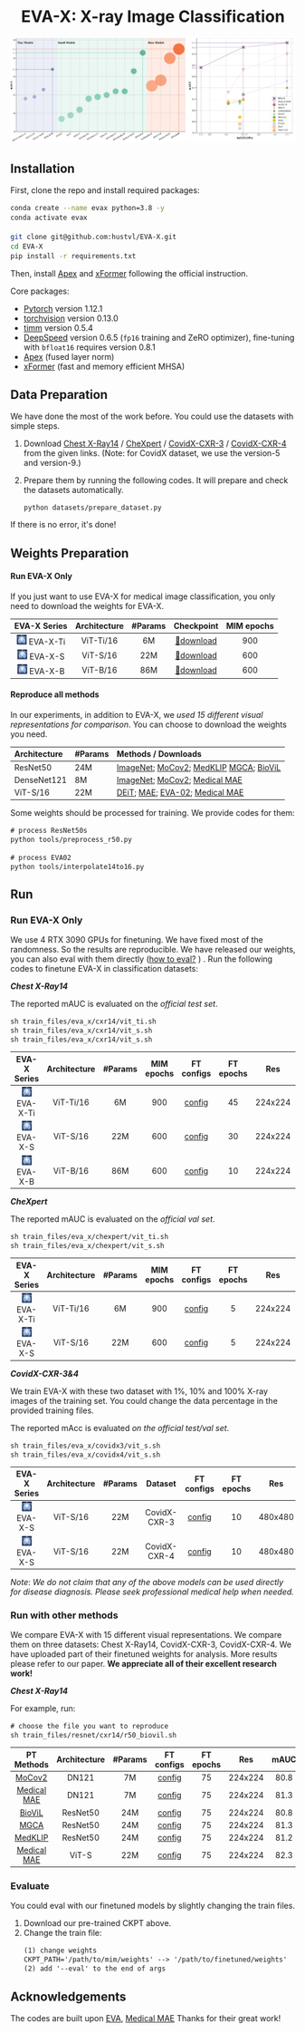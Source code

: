 <h1 align="center">EVA-X: X-ray Image Classification</h1>

<div style="text-align:center"><img src="figs/cls-result.png" /></div>

## Installation

First, clone the repo and install required packages:
```bash
conda create --name evax python=3.8 -y
conda activate evax

git clone git@github.com:hustvl/EVA-X.git
cd EVA-X
pip install -r requirements.txt
```

Then, install [Apex](https://github.com/NVIDIA/apex#linux) and [xFormer](https://github.com/facebookresearch/xformers#installing-xformers) following the official instruction.


Core packages:
- [Pytorch](https://pytorch.org/) version 1.12.1
- [torchvision](https://pytorch.org/vision/stable/index.html) version 0.13.0
- [timm](https://github.com/rwightman/pytorch-image-models) version 0.5.4
- [DeepSpeed](https://github.com/microsoft/DeepSpeed) version 0.6.5 (`fp16` training and ZeRO optimizer), fine-tuning with `bfloat16` requires version 0.8.1
- [Apex](https://github.com/NVIDIA/apex) (fused layer norm)
- [xFormer](https://github.com/facebookresearch/xformers) (fast and memory efficient MHSA)

## Data Preparation

We have done the most of the work before. You could use the datasets with simple steps.

1. Download [Chest X-Ray14](https://www.kaggle.com/datasets/nih-chest-xrays/data) / [CheXpert](https://www.kaggle.com/datasets/willarevalo/chexpert-v10-small) / [CovidX-CXR-3](https://www.kaggle.com/datasets/andyczhao/covidx-cxr2/versions/5) /  [CovidX-CXR-4](https://www.kaggle.com/datasets/andyczhao/covidx-cxr2) from the given links. (Note: for CovidX dataset, we use the version-5 and version-9.)

2. Prepare them by running the following codes. It will prepare and check the datasets automatically.
   ```
   python datasets/prepare_dataset.py
   ```
If there is no error, it's done!

## Weights Preparation

#### Run EVA-X Only

If you just want to use EVA-X for medical image classification, you only need to download the weights for EVA-X.

| EVA-X Series | Architecture | #Params | Checkpoint | MIM epochs |
|:------------:|:------------:|:-------:|:----------:|:----------:|
| <img src="figs/x-ray-logo.png" width="18"> EVA-X-Ti    |  ViT-Ti/16   | 6M      |  [🤗download](https://huggingface.co/MapleF/eva_x/blob/main/eva_x_tiny_patch16_merged520k_mim.pt)| 900 |
| <img src="figs/x-ray-logo.png" width="18"> EVA-X-S    |  ViT-S/16   | 22M      |  [🤗download](https://huggingface.co/MapleF/eva_x/blob/main/eva_x_small_patch16_merged520k_mim.pt)| 600 |
| <img src="figs/x-ray-logo.png" width="18"> EVA-X-B    |  ViT-B/16   | 86M      |  [🤗download](https://huggingface.co/MapleF/eva_x/blob/main/eva_x_base_patch16_merged520k_mim.pt)| 600 |

#### Reproduce all methods

In our experiments, in addition to EVA-X, we *used 15 different visual representations for comparison*. You can choose to download the weights you need.

| Architecture | #Params | Methods / Downloads |
|:------------|:-------|:----------|
 ResNet50 | 24M |[ImageNet](https://download.pytorch.org/models/resnet50-19c8e357.pth); [MoCov2](https://drive.google.com/file/d/1GVSc3TOEhItliMToyY8Z4oHW_Kxf8cRj/view?usp=share_link); [MedKLIP](https://github.com/MediaBrain-SJTU/MedKLIP) [MGCA](https://github.com/HKU-MedAI/MGCA); [BioViL](https://huggingface.co/microsoft/BiomedVLP-CXR-BERT-specialized/tree/main)|
| DenseNet121 | 8M | [ImageNet](https://download.pytorch.org/models/densenet121-a639ec97.pth);  [MoCov2](https://drive.google.com/file/d/1idLcwL4C0eSGoLc5PI4ZWHzNLq_mJY-g/view?usp=share_link); [Medical MAE](https://drive.google.com/file/d/1f5KePD48QmHua7C5HBUV3i0PqNPkgmqj/view?usp=share_link) |
| ViT-S/16 | 22M |[DEiT](https://dl.fbaipublicfiles.com/deit/deit_small_patch16_224-cd65a155.pth); [MAE](https://drive.google.com/file/d/1QeAIWJWuNcccF09502xcnQ_2tbc2jRQG/view?usp=share_link); [EVA-02](https://huggingface.co/Yuxin-CV/EVA-02/blob/main/eva02/pt/eva02_S_pt_in21k_p14.pt); [Medical MAE](https://drive.google.com/file/d/1Yok1RemqP27iKJ5BUuoHhLRBB1GycITx/view?usp=share_link)|

Some weights should be processed for training. We provide codes for them:

```
# process ResNet50s
python tools/preprocess_r50.py

# process EVA02
python tools/interpolate14to16.py
```


## Run

### Run EVA-X Only

We use 4 RTX 3090 GPUs for finetuning. We have fixed most of the randomness. So the results are reproducible. We have released our weights, you can also eval with them directly ([how to eval?](#evaluate) ) . Run the following codes to finetune EVA-X in classification datasets:

***Chest X-Ray14***

The reported mAUC is evaluated on the *official test set*.

```
sh train_files/eva_x/cxr14/vit_ti.sh
sh train_files/eva_x/cxr14/vit_s.sh
sh train_files/eva_x/cxr14/vit_s.sh
```

| EVA-X Series | Architecture | #Params |  MIM epochs | FT configs | FT epochs | Res | mAUC |Checkpoint |
|:------------:|:------------:|:-------:|:----------:|:----------:|:----------:|:----------:|:----------:|:----------:|
| <img src="figs/x-ray-logo.png" width="18"> EVA-X-Ti    |  ViT-Ti/16   | 6M     | 900 | [config](train_files/eva_x/cxr14/vit_ti.sh) | 45  | 224x224  | 82.4 |[🤗download](https://huggingface.co/MapleF/eva_x/blob/main/eva_x_tiny_patch16_merged520k_mim_cxr14_ft.pth) |
| <img src="figs/x-ray-logo.png" width="18"> EVA-X-S    |  ViT-S/16   | 22M     | 600 | [config](train_files/eva_x/cxr14/vit_s.sh) | 30  | 224x224  | 83.3 |[🤗download](https://huggingface.co/MapleF/eva_x/blob/main/eva_x_small_patch16_merged520k_mim_cxr14_ft.pth) |
| <img src="figs/x-ray-logo.png" width="18"> EVA-X-B    |  ViT-B/16   | 86M     | 600 | [config](train_files/eva_x/cxr14/vit_b.sh) | 10  | 224x224  | 83.5 |[🤗download](https://huggingface.co/MapleF/eva_x/blob/main/eva_x_base_patch16_merged520k_mim_cxr14_ft.pth) |

***CheXpert***

The reported mAUC is evaluated on the *official val set*.

```
sh train_files/eva_x/chexpert/vit_ti.sh
sh train_files/eva_x/chexpert/vit_s.sh
```

| EVA-X Series | Architecture | #Params |  MIM epochs | FT configs | FT epochs | Res | mAUC |Checkpoint |
|:------------:|:------------:|:-------:|:----------:|:----------:|:----------:|:----------:|:----------:|:----------:|
| <img src="figs/x-ray-logo.png" width="18"> EVA-X-Ti    |  ViT-Ti/16   | 6M     | 900 | [config](train_files/eva_x/chexpert/vit_ti.sh) | 5  | 224x224  | 89.6 |[🤗download](https://huggingface.co/MapleF/eva_x/blob/main/eva_x_tiny_patch16_mrerged520k_mim_chexpert_ft.pth) |
| <img src="figs/x-ray-logo.png" width="18"> EVA-X-S    |  ViT-S/16   | 22M     | 600 | [config](train_files/eva_x/chexpert/vit_s.sh) | 5  | 224x224  | 90.1 |[🤗download](https://huggingface.co/MapleF/eva_x/blob/main/eva_x_small_patch16_merged520k_mim_chexpert_ft.pth) |

***CovidX-CXR-3&4***

We train EVA-X with these two dataset with 1%, 10% and 100% X-ray images of the training set. You could change the data percentage in the provided training files.

The reported mAcc is evaluated *on the official test/val set*.
```
sh train_files/eva_x/covidx3/vit_s.sh
sh train_files/eva_x/covidx4/vit_s.sh
```

| EVA-X Series | Architecture | #Params |  Dataset | FT configs | FT epochs | Res | mAcc |Checkpoint |
|:------------:|:------------:|:-------:|:----------:|:----------:|:----------:|:----------:|:----------:|:----------:|
| <img src="figs/x-ray-logo.png" width="18"> EVA-X-S    |  ViT-S/16   | 22M     | CovidX-CXR-3 | [config](train_files/eva_x/covidx3/vit_s.sh) | 10  | 480x480  | 97.5 |[🤗download](https://huggingface.co/MapleF/eva_x/blob/main/eva_x_small_patch16_merged520k_mim_covidx3_ft.pth) |
| <img src="figs/x-ray-logo.png" width="18"> EVA-X-S    |  ViT-S/16   | 22M     | CovidX-CXR-4 | [config](train_files/eva_x/covidx4/vit_s.sh) | 10  | 480x480  | 96.0 |[🤗download](https://huggingface.co/MapleF/eva_x/blob/main/eva_x_small_patch16_merged520k_mim_covidx4_ft.pth) |

*Note*: *We do not claim that any of the above models can be used directly for disease diagnosis. Please seek professional medical help when needed.*

### Run with other methods

We compare EVA-X with 15 different visual representations. We compare them on three datasets: Chest X-Ray14, CovidX-CXR-3, CovidX-CXR-4. We have uploaded part of their finetuned weights for analysis. More results please refer to our paper. **We appreciate all of their excellent research work!**

***Chest X-Ray14***

For example, run:
```
# choose the file you want to reproduce
sh train_files/resnet/cxr14/r50_biovil.sh
```

| PT Methods | Architecture | #Params | FT configs | FT epochs | Res | mAUC |Checkpoint |
|:------------:|:------------:|:-------:|:----------:|:----------:|:----------:|:----------:|:----------:|
| [MoCov2](https://arxiv.org/abs/2003.04297)    |  DN121   | 7M  | [config](train_files/dn121/cxr14/dn121_mocov2_mae_cxr14.sh) | 75  | 224x224  | 80.8 |[🤗download](https://huggingface.co/MapleF/eva_x/blob/main/densenet121_mocov2_pt_cxr14_ft.pth) |
| [Medical MAE](https://arxiv.org/abs/2210.12843)    |  DN121   | 7M  | [config](train_files/dn121/cxr14/dn121_medical_mae_cxr14.sh) | 75  | 224x224  | 81.3 |[🤗download](https://huggingface.co/MapleF/eva_x/blob/main/densenet121_medical_mae_pt_cxr14_ft.pth) |
| [BioViL](https://arxiv.org/abs/2204.09817)    |  ResNet50   | 24M  | [config](train_files/resnet/cxr14/r50_biovil.sh) | 75  | 224x224  | 80.8 |[🤗download](https://huggingface.co/MapleF/eva_x/blob/main/resnet50_biovil_pt_cxr14_ft.pth) |
| [MGCA](https://arxiv.org/abs/2210.06044)    |  ResNet50   | 24M  | [config](train_files/resnet/cxr14/r50_mgca.sh) | 75  | 224x224  | 81.3 |[🤗download](https://huggingface.co/MapleF/eva_x/blob/main/resnet50_mgca_pt_cxr14_ft.pth) |
| [MedKLIP](https://arxiv.org/abs/2301.02228)    |  ResNet50   | 24M  | [config](train_files/resnet/cxr14/r50_medklip.sh) | 75  | 224x224  | 81.2 |[🤗download](https://huggingface.co/MapleF/eva_x/blob/main/resnet50_medklip_pt_cxr14_ft.pth) |
| [Medical MAE](https://arxiv.org/abs/2210.12843)    |  ViT-S   | 22M  | [config](train_files/vit/cxr14/vit_s_medical_mae_cxr14.sh) | 75  | 224x224  | 82.3 | [official download](https://drive.google.com/file/d/1DkZMkXcFpj_SdffYZzw-Dq5clfo_YqjZ/view?usp=share_link) |

### Evaluate

You could eval with our finetuned models by slightly changing the train files.

1. Download our pre-trained CKPT above.
2. Change the train file:
   ```
   (1) change weights
   CKPT_PATH='/path/to/mim/weights' --> '/path/to/finetuned/weights'
   (2) add '--eval' to the end of args
   ```

## Acknowledgements

The codes are built upon [EVA](https://github.com/lambert-x/medical_mae), [Medical MAE](https://github.com/lambert-x/medical_mae) Thanks for their great work!
